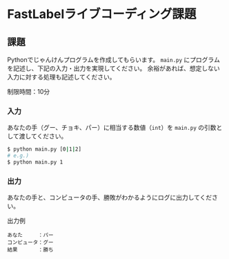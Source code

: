 # FastLabelライブコーディング課題

## 課題
Pythonでじゃんけんプログラムを作成してもらいます。
`main.py` にプログラムを記述し、下記の入力・出力を実現してください。
余裕があれば、想定しない入力に対する処理も記述してください。

制限時間：10分

### 入力
あなたの手（グー、チョキ、パー）に相当する数値（`int`）を `main.py` の引数として渡してください。

```bash
$ python main.py [0|1|2]
# e.g.)
$ python main.py 1
```

### 出力
あなたの手と、コンピュータの手、勝敗がわかるようにログに出力してください。

出力例
```log
あなた　　　：パー
コンピュータ：グー
結果　　　　：勝ち
```
